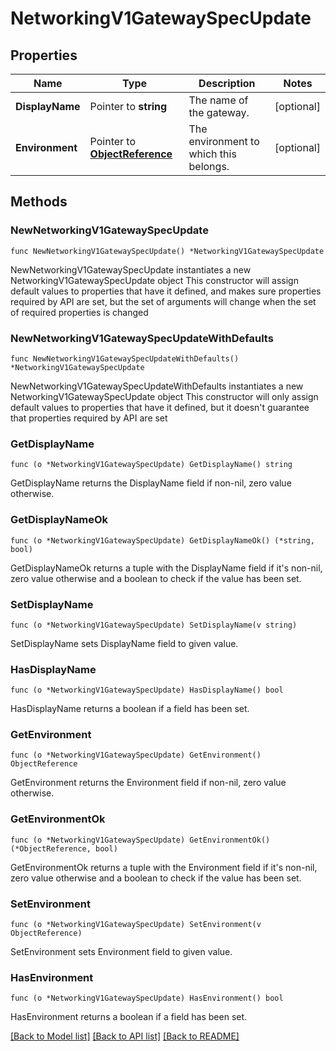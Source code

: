 # NetworkingV1GatewaySpecUpdate

## Properties

Name | Type | Description | Notes
------------ | ------------- | ------------- | -------------
**DisplayName** | Pointer to **string** | The name of the gateway. | [optional] 
**Environment** | Pointer to [**ObjectReference**](ObjectReference.md) | The environment to which this belongs. | [optional] 

## Methods

### NewNetworkingV1GatewaySpecUpdate

`func NewNetworkingV1GatewaySpecUpdate() *NetworkingV1GatewaySpecUpdate`

NewNetworkingV1GatewaySpecUpdate instantiates a new NetworkingV1GatewaySpecUpdate object
This constructor will assign default values to properties that have it defined,
and makes sure properties required by API are set, but the set of arguments
will change when the set of required properties is changed

### NewNetworkingV1GatewaySpecUpdateWithDefaults

`func NewNetworkingV1GatewaySpecUpdateWithDefaults() *NetworkingV1GatewaySpecUpdate`

NewNetworkingV1GatewaySpecUpdateWithDefaults instantiates a new NetworkingV1GatewaySpecUpdate object
This constructor will only assign default values to properties that have it defined,
but it doesn't guarantee that properties required by API are set

### GetDisplayName

`func (o *NetworkingV1GatewaySpecUpdate) GetDisplayName() string`

GetDisplayName returns the DisplayName field if non-nil, zero value otherwise.

### GetDisplayNameOk

`func (o *NetworkingV1GatewaySpecUpdate) GetDisplayNameOk() (*string, bool)`

GetDisplayNameOk returns a tuple with the DisplayName field if it's non-nil, zero value otherwise
and a boolean to check if the value has been set.

### SetDisplayName

`func (o *NetworkingV1GatewaySpecUpdate) SetDisplayName(v string)`

SetDisplayName sets DisplayName field to given value.

### HasDisplayName

`func (o *NetworkingV1GatewaySpecUpdate) HasDisplayName() bool`

HasDisplayName returns a boolean if a field has been set.

### GetEnvironment

`func (o *NetworkingV1GatewaySpecUpdate) GetEnvironment() ObjectReference`

GetEnvironment returns the Environment field if non-nil, zero value otherwise.

### GetEnvironmentOk

`func (o *NetworkingV1GatewaySpecUpdate) GetEnvironmentOk() (*ObjectReference, bool)`

GetEnvironmentOk returns a tuple with the Environment field if it's non-nil, zero value otherwise
and a boolean to check if the value has been set.

### SetEnvironment

`func (o *NetworkingV1GatewaySpecUpdate) SetEnvironment(v ObjectReference)`

SetEnvironment sets Environment field to given value.

### HasEnvironment

`func (o *NetworkingV1GatewaySpecUpdate) HasEnvironment() bool`

HasEnvironment returns a boolean if a field has been set.


[[Back to Model list]](../README.md#documentation-for-models) [[Back to API list]](../README.md#documentation-for-api-endpoints) [[Back to README]](../README.md)


